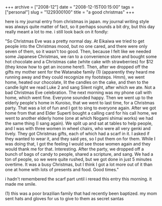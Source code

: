 +++
archive = ["2008-12"]
date = "2008-12-15T00:15:00"
tags = ["personal"]
slug = "1229300100"
title = "a good christmas"
+++

here is my journal entry from christmas in japan. my journal writing style
was always quite matter of fact, so it perhaps sounds a bit dry, but this
day really meant a lot to me. i still look back on it fondly:

"So Christmas Eve was a pretty normal day. At Eikaiwa we tried to get
people into the Christmas mood, but no one cared, and there were only
seven of them, so it wasn't too good. Then, because I felt like we needed
some Japanese Christmas, we ran to a convenience store and bought some hot
chocolate and a Christmas cake (white cake with strawberries) for $12
(they know how to get an income here!). Then, after we dropped off the
gifts my mother sent for the Watanabe family (1) (apparently they heard me
running away and they could recognize my footsteps. Hmm), we went home,
heated our chocolate, lit the candles on the cake, and then to the candle
light we read Luke 2 and sang Silent night, after which we ate. Not a bad
Christmas Eve celebration. The next morning was my phone call with home,
which went fine. Everyone sounded happy. Then we went up to the elderly
people's home in Kuroiso, that we went to last time, for a Christmas
party. That was a lot of fun and I got to sing to everyone again. After we
got home from that and Elder Superti bought a calling card for his call
home, we went to another elderly home (one at which Nogami shimai works)
we had the same thing (I sang again). We split up and sat at tables to
help people, and I was with three women in wheel chairs, who were all very
genki and lively. They got Christmas gifts, each of which had a scarf in
it. I asked if they wanted to wear it, and they said yes, so I put them on
for them. While I was doing that, I got the feeling I would see those
women again and they would thank me for that. Interesting. After the
party, we dropped off a bunch of bags of candy to people, shared
a scripture, and sang. We had a ton of people, so we were quite rushed,
but we got done in just 5 minutes overtime. It was a busy Christmas, but
I think I got a lot more out of it than one at home with lots of presents
and food. Good times."

i hadn't remembered the scarf part until i reread this entry this morning.
it made me smile.

(1) this was a poor brazilian family that had recently been baptized. my
mom sent hats and gloves for us to give to them as secret santas

